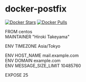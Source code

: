 # docker-postfix
[![Docker Stars](https://img.shields.io/docker/stars/takeyamajp/postfix.svg?style=flat-square)](https://hub.docker.com/r/takeyamajp/postfix/)
[![Docker Pulls](https://img.shields.io/docker/pulls/takeyamajp/postfix.svg?style=flat-square)](https://hub.docker.com/r/takeyamajp/postfix/)

FROM centos  
MAINTAINER "Hiroki Takeyama"

ENV TIMEZONE Asia/Tokyo

ENV HOST_NAME mail.example.com  
ENV DOMAIN example.com  
ENV MESSAGE_SIZE_LIMIT 10485760

EXPOSE 25
